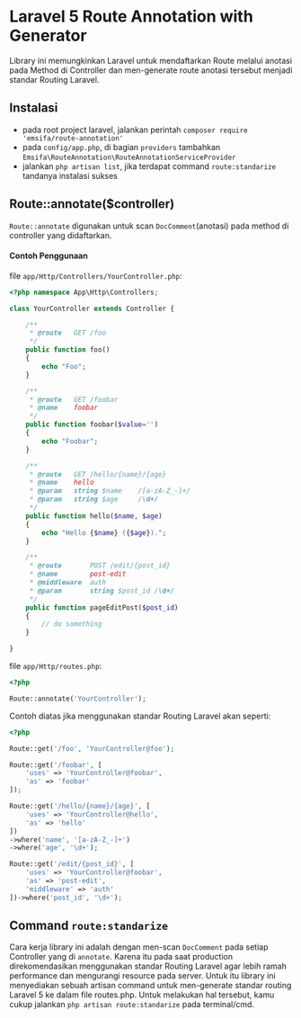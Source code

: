 Laravel 5 Route Annotation with Generator
==========================================

Library ini memungkinkan Laravel untuk mendaftarkan Route melalui anotasi pada Method di Controller
dan men-generate route anotasi tersebut menjadi standar Routing Laravel. 

## Instalasi

* pada root project laravel, jalankan perintah `composer require 'emsifa/route-annotation'`
* pada `config/app.php`, di bagian `providers` tambahkan `Emsifa\RouteAnnotation\RouteAnnotationServiceProvider`
* jalankan `php artisan list`, jika terdapat command `route:standarize` tandanya instalasi sukses

## Route::annotate($controller)

`Route::annotate` digunakan untuk scan `DocComment`(anotasi) pada method di controller yang didaftarkan.

#### Contoh Penggunaan

file `app/Http/Controllers/YourController.php`:

```php
<?php namespace App\Http\Controllers;

class YourController extends Controller {

	/**
	 * @route 	GET /foo
	 */
	public function foo()
	{
		echo "Foo";
	}

	/**
	 * @route 	GET /foobar
	 * @name 	foobar
	 */
	public function foobar($value='')
	{
		echo "Foobar";
	}

	/**
	 * @route 	GET /hello/{name}/{age}
	 * @name 	hello
	 * @param 	string $name 	/[a-zA-Z_-]+/
	 * @param 	string $age 	/\d+/
	 */
	public function hello($name, $age)
	{
		echo "Hello {$name} ({$age}).";
	}

	/**
	 * @route 		POST /edit/{post_id}
	 * @name 		post-edit
	 * @middleware 	auth
	 * @param 		string $post_id /\d+/
	 */
	public function pageEditPost($post_id)
	{
		// do something
	}

}
```

file `app/Http/routes.php`:

```php
<?php

Route::annotate('YourController');

```

Contoh diatas jika menggunakan standar Routing Laravel akan seperti:

```php
<?php

Route::get('/foo', 'YourController@foo');

Route::get('/foobar', [
	'uses' => 'YourController@foobar',
	'as' => 'foobar'
]);

Route::get('/hello/{name}/{age}', [
	'uses' => 'YourController@hello',
	'as' => 'hello'
])
->where('name', '[a-zA-Z_-]+')
->where('age', '\d+');

Route::get('/edit/{post_id}', [
	'uses' => 'YourController@foobar',
	'as' => 'post-edit',
	'middleware' => 'auth'
])->where('post_id', '\d+');

```

## Command `route:standarize`

Cara kerja library ini adalah dengan men-scan `DocComment` pada setiap Controller yang di `annotate`.
Karena itu pada saat production direkomendasikan menggunakan standar Routing Laravel agar lebih ramah performance dan mengurangi resource pada server. 
Untuk itu library ini menyediakan sebuah artisan command untuk men-generate standar routing Laravel 5 ke dalam file routes.php. Untuk melakukan hal tersebut, kamu cukup jalankan `php artisan route:standarize` pada terminal/cmd.

